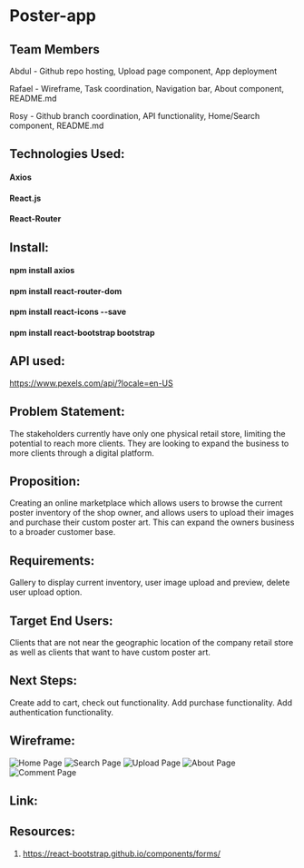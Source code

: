 # Poster-app

## Team Members

Abdul - Github repo hosting, Upload page component, App deployment

Rafael - Wireframe, Task coordination, Navigation bar, About component, README.md

Rosy - Github branch coordination, API functionality, Home/Search component, README.md

## Technologies Used:
#### Axios 
#### React.js
#### React-Router 

## Install:
#### npm install axios
#### npm install react-router-dom
#### npm install react-icons --save
#### npm install react-bootstrap bootstrap

## API used:
https://www.pexels.com/api/?locale=en-US

## Problem Statement:
The stakeholders currently have only one physical retail store, limiting the potential to reach more clients.
They are looking to expand the business to more clients through a digital platform.

## Proposition:
Creating an online marketplace which allows users to browse the current poster inventory of the shop owner, and allows users to upload their images and purchase their custom poster art. This can expand the owners business to a broader customer base.

## Requirements:
Gallery to display current inventory,
user image upload and preview, 
delete user upload option.

## Target End Users:
Clients that are not near the geographic location of the company retail store as well as
clients that want to have custom poster art.

## Next Steps:
Create add to cart, check out functionality.
Add purchase functionality.
Add authentication functionality.

## Wireframe:
![Home Page](https://github.com/Abdu-w/MidMod3-Poster-app/blob/master/Wireframe/0_HomePage.png)
![Search Page](https://github.com/Abdu-w/MidMod3-Poster-app/blob/master/Wireframe/1_SearchPage.png)
![Upload Page](https://github.com/Abdu-w/MidMod3-Poster-app/blob/master/Wireframe/3_UploadPage.png)
![About Page](https://github.com/Abdu-w/MidMod3-Poster-app/blob/master/Wireframe/4_AboutPage.png)
![Comment Page](https://github.com/Abdu-w/MidMod3-Poster-app/blob/master/Wireframe/5_CommentPage.png)

## Link:


## Resources:
1. https://react-bootstrap.github.io/components/forms/

